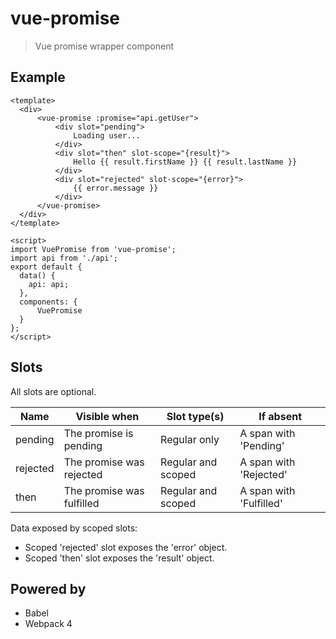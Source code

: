 # vue-promise

> Vue promise wrapper component

## Example

```
<template>
  <div>
      <vue-promise :promise="api.getUser">
          <div slot="pending">
              Loading user...
          </div>
          <div slot="then" slot-scope="{result}">
              Hello {{ result.firstName }} {{ result.lastName }}
          </div>
          <div slot="rejected" slot-scope="{error}">
              {{ error.message }}
          </div>
      </vue-promise>
  </div>
</template>

<script>
import VuePromise from 'vue-promise';
import api from './api';
export default {
  data() {
    api: api;
  },
  components: {
      VuePromise
  }
};
</script>
```

## Slots

All slots are optional.

| Name     | Visible when              | Slot type(s)       | If absent               |
|----------|---------------------------|--------------------|-------------------------|
| pending  | The promise is pending    | Regular only       | A span with 'Pending'   |
| rejected | The promise was rejected  | Regular and scoped | A span with 'Rejected'  |
| then     | The promise was fulfilled | Regular and scoped | A span with 'Fulfilled' |

Data exposed by scoped slots:

* Scoped 'rejected' slot exposes the 'error' object.
* Scoped 'then' slot exposes the 'result' object.

## Powered by

* Babel
* Webpack 4